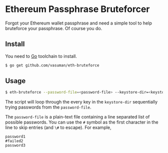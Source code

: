 # Ethereum Passphrase Bruteforcer

Forgot your Ethereum wallet passphrase and need a simple tool to help bruteforce
your passphrase. Of course you do.

## Install

You need to [Go][1] toolchain to install.

```sh
$ go get github.com/vasuman/eth-bruteforce
```

## Usage

```sh
$ eth-bruteforce --password-file=<password-file> --keystore-dir=<keystore-dir>
```

The script will loop through the every key in the `keystore-dir` sequentially
trying passwords from the `password-file`.

The `password-file` is a plain-text file containing a line separated list of
possible passwords. You can use the `#` symbol as the first character in the
line to skip entries (and `\#` to escape). For example,

```
password1
#failed2
password3
```

[1]: https://golang.org/doc/install#install

